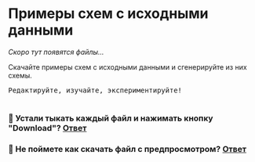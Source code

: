 # Примеры схем с исходными данными

_Скоро тут появятся файлы..._

Скачайте примеры схем с исходными данными и сгенерируйте из них схемы.

<pre>Редактируйте, изучайте, экспериментируйте!</pre>

#

### 🤬 Устали тыкать каждый файл и нажимать кнопку "Download"? [Ответ](https://github.com/askova/cxemus/wiki/F.A.Q.#%D0%BA%D0%B0%D0%BA-%D1%81%D0%BA%D0%B0%D1%87%D0%B0%D1%82%D1%8C-%D1%81%D1%80%D0%B0%D0%B7%D1%83-%D0%B2%D1%81%D1%8E-%D0%BF%D0%B0%D0%BF%D0%BA%D1%83-%D1%81-%D1%88%D0%B0%D0%B1%D0%BB%D0%BE%D0%BD%D0%B0%D0%BC%D0%B8-%D0%B8%D0%BB%D0%B8-%D0%BF%D1%80%D0%B8%D0%BC%D0%B5%D1%80%D0%B0%D0%BC%D0%B8)
### 🤔 Не поймете как скачать файл с предпросмотром? [Ответ](https://github.com/askova/cxemus/wiki/F.A.Q.#%D0%BA%D0%B0%D0%BA-%D1%81%D0%BA%D0%B0%D1%87%D0%B0%D1%82%D1%8C-%D0%B5%D0%B4%D0%B8%D0%BD%D0%B8%D1%87%D0%BD%D1%8B%D0%B9-%D1%84%D0%B0%D0%B9%D0%BB-%D1%83-%D0%BA%D0%BE%D1%82%D0%BE%D1%80%D0%BE%D0%B3%D0%BE-%D0%B5%D1%81%D1%82%D1%8C-%D0%BF%D1%80%D0%B5%D0%B4%D0%BF%D1%80%D0%BE%D1%81%D0%BC%D0%BE%D1%82%D1%80-csv-json-svg)
